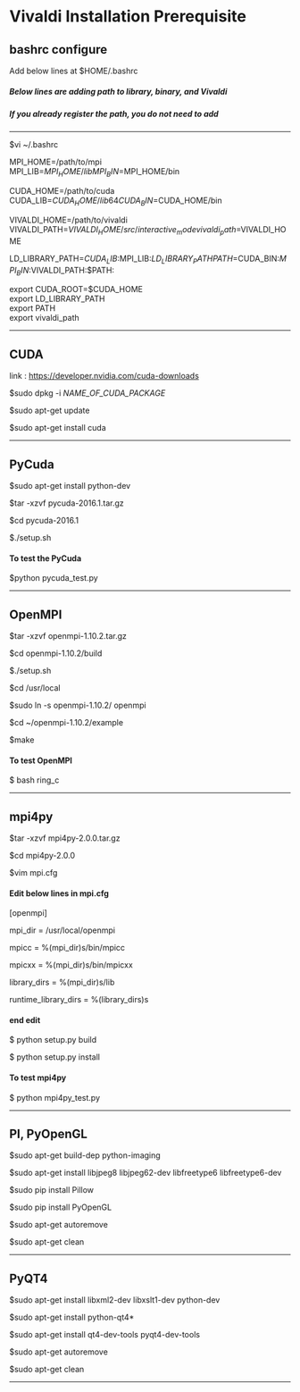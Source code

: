 Vivaldi Installation Prerequisite
=====================

bashrc configure
--

Add below lines at $HOME/.bashrc
##### Below lines are adding path to library, binary, and Vivaldi  
##### If you already register the path, you do not need to add  
                            
- - -
$vi ~/.bashrc

MPI_HOME=/path/to/mpi  
MPI_LIB=$MPI_HOME/lib  
MPI_BIN=$MPI_HOME/bin  

CUDA_HOME=/path/to/cuda  
CUDA_LIB=$CUDA_HOME/lib64  
CUDA_BIN=$CUDA_HOME/bin  

VIVALDI_HOME=/path/to/vivaldi  
VIVALDI_PATH=$VIVALDI_HOME/src/interactive_mode  
vivaldi_path=$VIVALDI_HOME  

LD_LIBRARY_PATH=$CUDA_LIB:$MPI_LIB:$LD_LIBRARY_PATH  
PATH=$CUDA_BIN:$MPI_BIN:$VIVALDI_PATH:$PATH:  

export CUDA_ROOT=$CUDA_HOME  
export LD_LIBRARY_PATH  
export PATH  
export vivaldi_path  


- - -

CUDA
-------------
link : https://developer.nvidia.com/cuda-downloads

$sudo dpkg -i *NAME_OF_CUDA_PACKAGE*

$sudo apt-get update

$sudo apt-get install cuda

- - -

PyCuda
-------------
$sudo apt-get install python-dev

$tar -xzvf pycuda-2016.1.tar.gz

$cd pycuda-2016.1

$./setup.sh

#### To test the PyCuda

$python pycuda_test.py
- - -


OpenMPI
---------------
$tar -xzvf openmpi-1.10.2.tar.gz

$cd openmpi-1.10.2/build

$./setup.sh

$cd /usr/local

$sudo ln -s openmpi-1.10.2/ openmpi

$cd ~/openmpi-1.10.2/example

$make

#### To test OpenMPI

$ bash ring_c
- - -


mpi4py
----------------
$tar -xzvf mpi4py-2.0.0.tar.gz

$cd mpi4py-2.0.0

$vim mpi.cfg

#### Edit below lines in mpi.cfg
[openmpi]

mpi_dir          	= /usr/local/openmpi

mpicc            	= %(mpi_dir)s/bin/mpicc

mpicxx           	= %(mpi_dir)s/bin/mpicxx

library_dirs     	= %(mpi_dir)s/lib

runtime_library_dirs = %(library_dirs)s

#### end edit

$ python setup.py build

$ python setup.py install

#### To test  mpi4py

$ python mpi4py_test.py
- - -


PI, PyOpenGL
-------------
$sudo apt-get build-dep python-imaging

$sudo apt-get install libjpeg8 libjpeg62-dev libfreetype6 libfreetype6-dev

$sudo pip install Pillow

$sudo pip install PyOpenGL

$sudo apt-get autoremove

$sudo apt-get clean

- - -

PyQT4
---------------
$sudo apt-get install libxml2-dev libxslt1-dev python-dev

$sudo apt-get install python-qt4*

$sudo apt-get install qt4-dev-tools pyqt4-dev-tools

$sudo apt-get autoremove

$sudo apt-get clean

- - -
